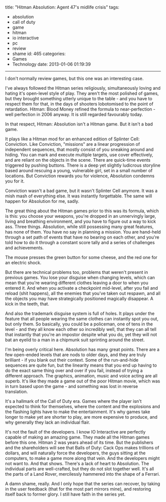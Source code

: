 title: "Hitman Absolution: Agent 47's midlife crisis"
tags:
  - absolution
  - call of duty
  - game
  - hitman
  - io interactive
  - pc
  - review
  - shame
id: 465
categories:
  - Games
  - Technology
date: 2013-01-06 01:19:39
---

I don't normally review games, but this one was an interesting case.

I've always followed the Hitman series religiously, simultaneously loving and hating it's open-level style of play. They aren't the most polished of games, but they brought something utterly unique to the table - and you have to respect them for that, in the days of shooters lobotomised to the point of retardation. Hitman: Blood Money refined the formula to near-perfection - well perfection in 2006 anyway. It is still regarded favourably today.

In that respect, Hitman: Absolution isn't a Hitman game. But it isn't a bad game.

It plays like a Hitman mod for an enhanced edition of Splinter Cell: Conviction. Like Conviction, "missions" are a linear progression of independent sequences, that mostly consist of you sneaking around and hiding. You can mark and execute multiple targets, use cover effectively, and are reliant on the objects in the scene. There are quick-time events triggered by pushing buttons. There is a deep yet slightly ludicrous storyline based around rescuing a young, vulnerable girl, set in a small number of locations. But Conviction rewards you for violence, Absolution condemns you for it.

Conviction wasn't a bad game, but it wasn't Splinter Cell anymore. It was a mish mash of everything else. It was instantly forgettable. The same will happen for Absolution for me, sadly.

The great thing about the Hitman games prior to this was its formula, which is this: you choose your weapons, you're dropped in an unnervingly large, living and breathing environment, and you have to figure out a way to kick ass. Three things. Absolution, while still possessing many great features, has none of them. You have no say in planning a mission. You are hand-held through a set path of events that have no bearing on each other, and you're told how to do it through a constant score tally and a series of challenges and achievements.

The mouse presses the green button for some cheese, and the red one for an electric shock.

But there are technical problems too, problems that weren't present in previous games. You lose your disguise when changing levels, which can mean that you're wearing different clothes leaving a door to when you entered it. And when you activate a checkpoint mid-level, after you fail and reload (shit happens), all the enemies that you've taken out respawn, and all the objects you may have strategically positioned magically disappear. A kick in the teeth, that.

And also the trademark disguise system is full of holes. It plays under the feature that all people wearing the same clothes can instantly spot you out, but only them. So basically, you could be a policeman, one of tens in the level - and they all know each other so incredibly well, that they can all tell that instantly that you're an impostor despite what you do, yet they will not bat an eyelid to a man in a chipmunk suit sprinting around the street.

I'm being overly critical here. Absolution has many great points. There are a few open-ended levels that are nods to older days, and they are truly brilliant - if you blank out their context. Some of the run-and-hide sequences are quite fun, but the linearity means that you end up having to do the exact same thing over and over if you fail, instead of trying a different approach. The graphics, animation, music and voice acting are all superb. It's like they made a game out of the poor Hitman movie, which was in turn based upon the game - and something was lost in reverse translation.

It's a hallmark of the Call of Duty era. Games where the player isn't expected to think for themselves, where the content and the explosions and the flashing lights have to make the entertainment. It's why games take longer to make yet are shorter to play, are more expensive to produce, and why generally they lack an individual flair.

It's not the fault of the developers. I know IO Interactive are perfectly capable of making an amazing game. They made all the Hitman games before this one. Hitman 2 was years ahead of its time. But the publishers and the shareholders will see that Balls of Duty: Cack Ops makes trillions of dollars, and will naturally force the developers, the guys sitting at the computers, to make a game more along that vein. And the developers might not want to. And that shows. There's a lack of heart to Absolution. The individual parts are well-crafted, but they do not slot together well. It's all the parts of a Land Rover, mercilessly hammered into the shape of a Ferrari.

A damn shame, really. And I only hope that the series can recover, by taking in the user feedback (that for the most part mirrors mine), and restoring itself back to former glory. I still have faith in the series yet.